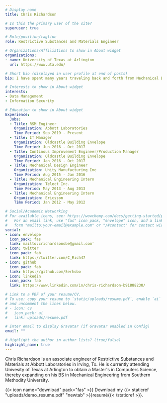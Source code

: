 ```yaml
---
# Display name
title: Chris Richardson

# Is this the primary user of the site?
superuser: true

# Role/position/tagline
role: Restrictive Substances and Materials Engineer

# Organizations/Affiliations to show in About widget
organizations:
- name: University of Texas at Arlington
  url: https://www.uta.edu/

# Short bio (displayed in user profile at end of posts)
bio: I have spent many years traveling back and forth from Mechanical Design Engineer, to Continuous Improvement Engineer, and into Production Management. I have found my way back to Materials and Processes Engineer, while on my way to finishing my Master's in Data Management and Data Security.

# Interests to show in About widget
interests:
- Data Management
- Information Security

# Education to show in About widget
Experience:
  Jobs:
  - Title: RSM Engineer
    Organization: Abbott Laboratories
    Time Period: Sep 2019 - Present
  - Title: IT Manager
    Organization: Oldcastle Building Envelope
    Time Period: Jun 2016 - Oct 2017
  - Title: Continous Improvement Engineer/Production Manager
    Organization: Oldcastle Building Envelope
    Time Period: Jan 2016 - Oct 2017
  - Title: Mechanical Design Engineer
    Organization: Unity Manufacturing Inc
    Time Period: Aug 2015 - Jan 2016
  - Title: Mechanical Engineering Intern
    Organization: Telect Inc.
    Time Period: May 2013 - Aug 2013
  - Title: Mechanical Engineering Intern
    Organization: Ericsson
    Time Period: Jan 2012 - May 2012

# Social/Academic Networking
# For available icons, see: https://wowchemy.com/docs/getting-started/page-builder/#icons
#   For an email link, use "fas" icon pack, "envelope" icon, and a link in the
#   form "mailto:your-email@example.com" or "/#contact" for contact widget.
social:
- icon: envelope
  icon_pack: fas
  link: mailto:crichardsonobe@gmail.com'
- icon: twitter
  icon_pack: fab
  link: https://twitter.com/C_Rich47
- icon: github
  icon_pack: fab
  link: https://github.com/Serhobo
- icon: linkedin
  icon_pack: fab
  link: https://www.linkedin.com/in/chris-richardson-b91888230/

# Link to a PDF of your resume/CV.
# To use: copy your resume to `static/uploads/resume.pdf`, enable `ai` icons in `params.toml`, 
# and uncomment the lines below.
# - icon: cv
#   icon_pack: ai
#   link: uploads/resume.pdf

# Enter email to display Gravatar (if Gravatar enabled in Config)
email: ""

# Highlight the author in author lists? (true/false)
highlight_name: true
---
```


Chris Richardson is an associate engineer of Restrictive Substances and Materials at Abbott Laboratories in Irving, Tx. He is currently attending Univesity of Texas at Arlington to obtain a Master's in Computers Science, thereby expanding on his BS in Mechanical Engineering from Southern Methodity University.


{{< icon name="download" pack="fas" >}} Download my {{< staticref "uploads/demo_resume.pdf" "newtab" >}}resumé{{< /staticref >}}.
